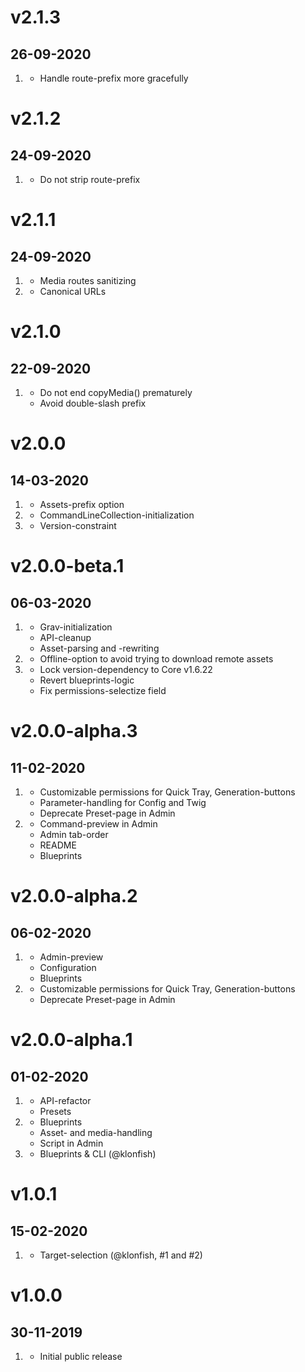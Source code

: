 # v2.1.3
## 26-09-2020

1. [](#bugfix)
   - Handle route-prefix more gracefully

# v2.1.2
## 24-09-2020

1. [](#bugfix)
   - Do not strip route-prefix

# v2.1.1
## 24-09-2020

1. [](#improved)
   - Media routes sanitizing
2. [](#bugfix)
   - Canonical URLs

# v2.1.0
## 22-09-2020

1. [](#bugfix)
   - Do not end copyMedia() prematurely
   - Avoid double-slash prefix

# v2.0.0
## 14-03-2020

1. [](#new)
   - Assets-prefix option
2. [](#bugfix)
   - CommandLineCollection-initialization
3. [](#improved)
   - Version-constraint

# v2.0.0-beta.1
## 06-03-2020

1. [](#improved)
   - Grav-initialization
   - API-cleanup
   - Asset-parsing and -rewriting
2. [](#new)
   - Offline-option to avoid trying to download remote assets
3. [](#bugfix)
   - Lock version-dependency to Core v1.6.22
   - Revert blueprints-logic
   - Fix permissions-selectize field

# v2.0.0-alpha.3
## 11-02-2020

1. [](#new)
   - Customizable permissions for Quick Tray, Generation-buttons
   - Parameter-handling for Config and Twig
   - Deprecate Preset-page in Admin
2. [](#improved)
   - Command-preview in Admin
   - Admin tab-order
   - README
   - Blueprints

# v2.0.0-alpha.2
## 06-02-2020

1. [](#improved)
   - Admin-preview
   - Configuration
   - Blueprints
2. [](#new)
   - Customizable permissions for Quick Tray, Generation-buttons
   - Deprecate Preset-page in Admin

# v2.0.0-alpha.1
## 01-02-2020

1. [](#new)
   - API-refactor
   - Presets
2. [](#improved)
   - Blueprints
   - Asset- and media-handling
   - Script in Admin
3. [](#bugfix)
   - Blueprints & CLI (@klonfish)

# v1.0.1
## 15-02-2020

1. [](#bugfix)
   - Target-selection (@klonfish, #1 and #2)

# v1.0.0
## 30-11-2019

1. [](#new)
   - Initial public release
